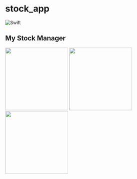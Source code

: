 # stock_app
![Swift](https://img.shields.io/badge/Swift-5.0-orange.svg)

## My Stock Manager

<div>
<img width="200" src="https://user-images.githubusercontent.com/48856104/93471572-7d0c6e80-f92e-11ea-85b0-8b5e806c5e6c.png">
<img width="200" src="https://user-images.githubusercontent.com/48856104/93471667-9e6d5a80-f92e-11ea-96d5-a85b7c3bc58d.png">
<img width="200" src="https://user-images.githubusercontent.com/48856104/93471709-ad540d00-f92e-11ea-98b4-ad2137dde28f.png">
</div>
